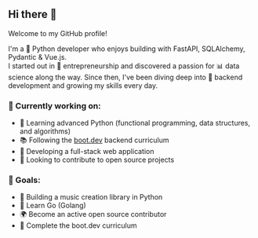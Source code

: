 ## Hi there 👋  
Welcome to my GitHub profile!

I'm a 🐍 Python developer who enjoys building with FastAPI, SQLAlchemy, Pydantic & Vue.js.  
I started out in 🚀 entrepreneurship and discovered a passion for 📊 data science along the way. Since then, I've been diving deep into 🔧 backend development and growing my skills every day.

### 🚧 Currently working on:
- 🌱 Learning advanced Python (functional programming, data structures, and algorithms)  
- 📚 Following the [boot.dev](https://www.boot.dev/u/...) backend curriculum  
- 🧱 Developing a full-stack web application 
- 🤝 Looking to contribute to open source projects  

### 🎯 Goals:
- 🎵 Building a music creation library in Python   
- 🦫 Learn Go (Golang)  
- 🌍 Become an active open source contributor  
- 🏁 Complete the boot.dev curriculum  




